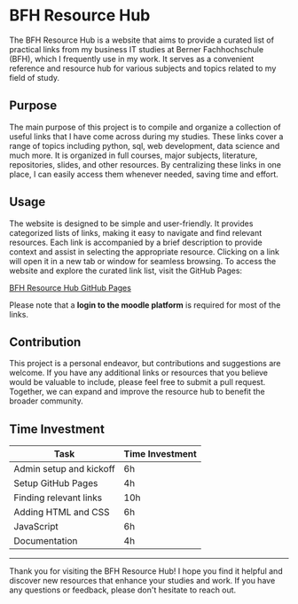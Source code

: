 # BFH Resource Hub

The BFH Resource Hub is a website that aims to provide a curated list of practical links from my business IT studies at Berner Fachhochschule (BFH), which I frequently use in my work. It serves as a convenient reference and resource hub for various subjects and topics related to my field of study.

## Purpose

The main purpose of this project is to compile and organize a collection of useful links that I have come across during my studies. These links cover a range of topics including python, sql, web development, data science and much more. It is organized in full courses, major subjects, literature, repositories, slides, and other resources. By centralizing these links in one place, I can easily access them whenever needed, saving time and effort.

## Usage

The website is designed to be simple and user-friendly. It provides categorized lists of links, making it easy to navigate and find relevant resources. Each link is accompanied by a brief description to provide context and assist in selecting the appropriate resource. Clicking on a link will open it in a new tab or window for seamless browsing. To access the website and explore the curated link list, visit the GitHub Pages:

[BFH Resource Hub GitHub Pages](https://langb4.github.io/BFH-Resource-Hub/)

Please note that a **login to the moodle platform** is required for most of the links.

## Contribution

This project is a personal endeavor, but contributions and suggestions are welcome. If you have any additional links or resources that you believe would be valuable to include, please feel free to submit a pull request. Together, we can expand and improve the resource hub to benefit the broader community.

## Time Investment

| Task                    | Time Investment |
| ----------------------- | --------------- |
| Admin setup and kickoff | 6h              |
| Setup GitHub Pages      | 4h              |
| Finding relevant links  | 10h             |
| Adding HTML and CSS     | 6h              |
| JavaScript              | 6h              |
| Documentation           | 4h              |

---

Thank you for visiting the BFH Resource Hub! I hope you find it helpful and discover new resources that enhance your studies and work. If you have any questions or feedback, please don't hesitate to reach out.
